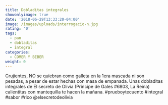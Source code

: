 ```yaml
---
title: Dobladitas integrales
showonlyimage: true
date: '2018-06-29T13:33:20-04:00'
image: /images/uploads/interrogacio-n.jpg
rating: '0'
tags:
  - pan
  - dobladitas
  - integral
categories:
  - COMER Y BEBER
weight: 0
---
```

Crujientes, NO se quiebran como galleta en la 1era mascada ni son pesadas, a pesar de estar hechas con masa de empanada. Unas dobladitas integrales de El secreto de Olivia (Príncipe de Gales #6803, La Reina) calientitas con mantequilla te hacen la mañana. #prueboytecuento #integral #sabor #rico @elsecretodeolivia
